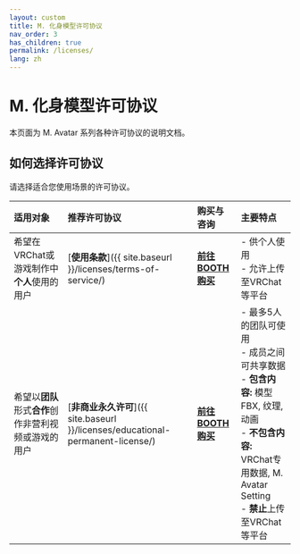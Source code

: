 ```yaml
---
layout: custom
title: M. 化身模型许可协议
nav_order: 3
has_children: true
permalink: /licenses/
lang: zh
---
```


# M. 化身模型许可协议

本页面为 M. Avatar 系列各种许可协议的说明文档。

## 如何选择许可协议

请选择适合您使用场景的许可协议。

| 适用对象 | 推荐许可协议 | 购买与咨询 | 主要特点 |
| :--- | :--- | :--- | :--- |
| 希望在VRChat或游戏制作中**个人**使用的用户 | [**使用条款**]({{ site.baseurl }}/licenses/terms-of-service/) | [**前往BOOTH购买**](https://booth.pm/ja/items/6504220) | - 供个人使用<br>- 允许上传至VRChat等平台 |
| 希望以**团队**形式**合作**创作非营利视频或游戏的用户 | [**非商业永久许可**]({{ site.baseurl }}/licenses/educational-permanent-license/) | [**前往BOOTH购买**](请在此处输入BOOTH网址) | - 最多5人的团队可使用<br>- 成员之间可共享数据<br>- **包含内容:** 模型FBX, 纹理, 动画<br>- **不包含内容:** VRChat专用数据, M. Avatar Setting<br>- **禁止**上传至VRChat等平台 | 